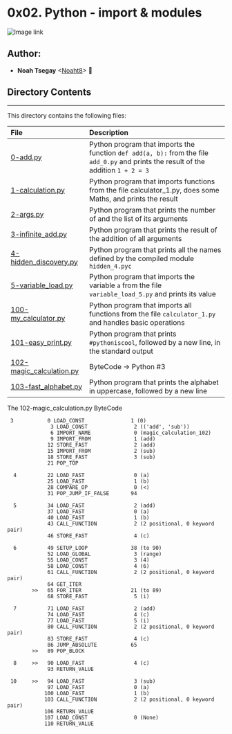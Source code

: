 # 0x02. Python - import & modules

![Image link](https://mw.home.amu.edu.pl/zajecia/PPR2017/modules.jpg)

## Author:
* **Noah Tsegay** <[Noaht8](https://github.com/Noaht8)>  &#128511;

## Directory Contents
___

This directory contains the following files:

|File| Description|
|:-------|:-------|
|[0-add.py](0-add.py)| Python program that imports the function ```def add(a, b):``` from the file ```add_0.py``` and prints the result of the addition ```1 + 2 = 3```|
|[1-calculation.py](1-calculation.py)|Python program that imports functions from the file calculator_1.py, does some Maths, and prints the result|
|[2-args.py](2-args.py)|Python program that prints the number of and the list of its arguments|
|[3-infinite_add.py](3-infinite_add.py)|Python program that prints the result of the addition of all arguments|
|[4-hidden_discovery.py](4-hidden_discovery.py)|Python program that prints all the names defined by the compiled module ```hidden_4.pyc``` |
|[5-variable_load.py](5-variable_load.py)|Python program that imports the variable ```a``` from the file ```variable_load_5.py``` and prints its value|
|[100-my_calculator.py](100-my_calculator.py)|Python program that imports all functions from the file ```calculator_1.py``` and handles basic operations|
|[101-easy_print.py](101-easy_print.py)|Python program that prints ```#pythoniscool```, followed by a new line, in the standard output|
|[102-magic_calculation.py](102-magic_calculation.py)|ByteCode -> Python #3|
|[103-fast_alphabet.py](103-fast_alphabet.py)|Python program that prints the alphabet in uppercase, followed by a new line|

The 102-magic_calculation.py ByteCode<br>

```
 3           0 LOAD_CONST               1 (0)
              3 LOAD_CONST               2 (('add', 'sub'))
              6 IMPORT_NAME              0 (magic_calculation_102)
              9 IMPORT_FROM              1 (add)
             12 STORE_FAST               2 (add)
             15 IMPORT_FROM              2 (sub)
             18 STORE_FAST               3 (sub)
             21 POP_TOP

  4          22 LOAD_FAST                0 (a)
             25 LOAD_FAST                1 (b)
             28 COMPARE_OP               0 (<)
             31 POP_JUMP_IF_FALSE       94

  5          34 LOAD_FAST                2 (add)
             37 LOAD_FAST                0 (a)
             40 LOAD_FAST                1 (b)
             43 CALL_FUNCTION            2 (2 positional, 0 keyword pair)
             46 STORE_FAST               4 (c)

  6          49 SETUP_LOOP              38 (to 90)
             52 LOAD_GLOBAL              3 (range)
             55 LOAD_CONST               3 (4)
             58 LOAD_CONST               4 (6)
             61 CALL_FUNCTION            2 (2 positional, 0 keyword pair)
             64 GET_ITER
        >>   65 FOR_ITER                21 (to 89)
             68 STORE_FAST               5 (i)

  7          71 LOAD_FAST                2 (add)
             74 LOAD_FAST                4 (c)
             77 LOAD_FAST                5 (i)
             80 CALL_FUNCTION            2 (2 positional, 0 keyword pair)
             83 STORE_FAST               4 (c)
             86 JUMP_ABSOLUTE           65
        >>   89 POP_BLOCK

  8     >>   90 LOAD_FAST                4 (c)
             93 RETURN_VALUE

 10     >>   94 LOAD_FAST                3 (sub)
             97 LOAD_FAST                0 (a)
            100 LOAD_FAST                1 (b)
            103 CALL_FUNCTION            2 (2 positional, 0 keyword pair)
            106 RETURN_VALUE
            107 LOAD_CONST               0 (None)
            110 RETURN_VALUE
            
```

